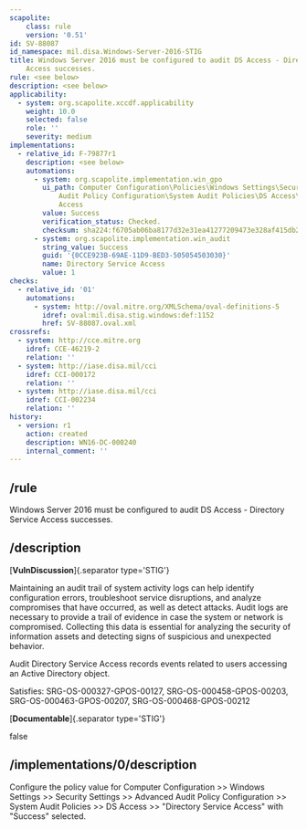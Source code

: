 ```yaml
---
scapolite:
    class: rule
    version: '0.51'
id: SV-88087
id_namespace: mil.disa.Windows-Server-2016-STIG
title: Windows Server 2016 must be configured to audit DS Access - Directory Service
    Access successes.
rule: <see below>
description: <see below>
applicability:
  - system: org.scapolite.xccdf.applicability
    weight: 10.0
    selected: false
    role: ''
    severity: medium
implementations:
  - relative_id: F-79877r1
    description: <see below>
    automations:
      - system: org.scapolite.implementation.win_gpo
        ui_path: Computer Configuration\Policies\Windows Settings\Security Settings\Advanced
            Audit Policy Configuration\System Audit Policies\DS Access\Directory Service
            Access
        value: Success
        verification_status: Checked.
        checksum: sha224:f6705ab06ba8177d32e31ea41277209473e328af415db2ad001e37e3
      - system: org.scapolite.implementation.win_audit
        string_value: Success
        guid: '{0CCE923B-69AE-11D9-BED3-505054503030}'
        name: Directory Service Access
        value: 1
checks:
  - relative_id: '01'
    automations:
      - system: http://oval.mitre.org/XMLSchema/oval-definitions-5
        idref: oval:mil.disa.stig.windows:def:1152
        href: SV-88087.oval.xml
crossrefs:
  - system: http://cce.mitre.org
    idref: CCE-46219-2
    relation: ''
  - system: http://iase.disa.mil/cci
    idref: CCI-000172
    relation: ''
  - system: http://iase.disa.mil/cci
    idref: CCI-002234
    relation: ''
history:
  - version: r1
    action: created
    description: WN16-DC-000240
    internal_comment: ''
---
```



## /rule

Windows Server 2016 must be configured to audit DS Access - Directory Service Access successes.

## /description

[**VulnDiscussion**]{.separator type='STIG'}

Maintaining an audit trail of system activity logs can help identify configuration errors, troubleshoot service disruptions, and analyze compromises that have occurred, as well as detect attacks. Audit logs are necessary to provide a trail of evidence in case the system or network is compromised. Collecting this data is essential for analyzing the security of information assets and detecting signs of suspicious and unexpected behavior.

Audit Directory Service Access records events related to users accessing an Active Directory object.

Satisfies: SRG-OS-000327-GPOS-00127, SRG-OS-000458-GPOS-00203, SRG-OS-000463-GPOS-00207, SRG-OS-000468-GPOS-00212

[**Documentable**]{.separator type='STIG'}

false

## /implementations/0/description

Configure the policy value for Computer Configuration >> Windows Settings >> Security Settings >> Advanced Audit Policy Configuration >> System Audit Policies >> DS Access >> "Directory Service Access" with "Success" selected.
